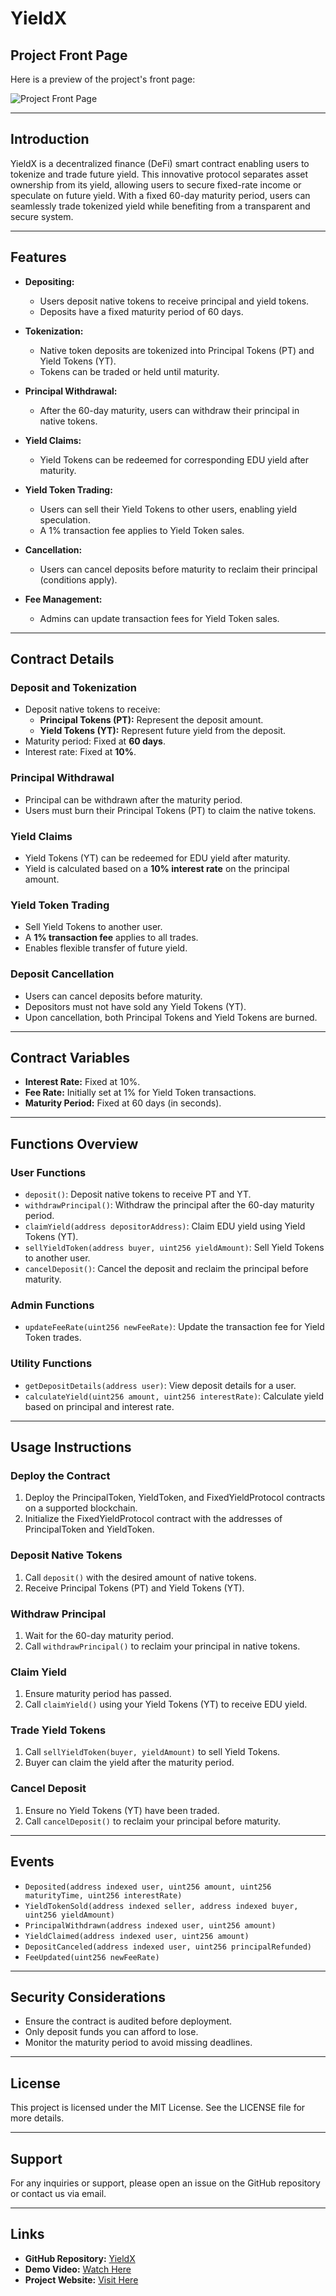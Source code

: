 # YieldX

## Project Front Page

Here is a preview of the project's front page:

![Project Front Page](client/src/assets/fixedYieldProtocolfrontimage.png)

---

## Introduction

YieldX is a decentralized finance (DeFi) smart contract enabling users to tokenize and trade future yield. This innovative protocol separates asset ownership from its yield, allowing users to secure fixed-rate income or speculate on future yield. With a fixed 60-day maturity period, users can seamlessly trade tokenized yield while benefiting from a transparent and secure system.

---

## Features

- **Depositing:**
  - Users deposit native tokens to receive principal and yield tokens.
  - Deposits have a fixed maturity period of 60 days.

- **Tokenization:**
  - Native token deposits are tokenized into Principal Tokens (PT) and Yield Tokens (YT).
  - Tokens can be traded or held until maturity.

- **Principal Withdrawal:**
  - After the 60-day maturity, users can withdraw their principal in native tokens.

- **Yield Claims:**
  - Yield Tokens can be redeemed for corresponding EDU yield after maturity.

- **Yield Token Trading:**
  - Users can sell their Yield Tokens to other users, enabling yield speculation.
  - A 1% transaction fee applies to Yield Token sales.

- **Cancellation:**
  - Users can cancel deposits before maturity to reclaim their principal (conditions apply).

- **Fee Management:**
  - Admins can update transaction fees for Yield Token sales.

---

## Contract Details

### Deposit and Tokenization
- Deposit native tokens to receive:
  - **Principal Tokens (PT):** Represent the deposit amount.
  - **Yield Tokens (YT):** Represent future yield from the deposit.
- Maturity period: Fixed at **60 days**.
- Interest rate: Fixed at **10%**.

### Principal Withdrawal
- Principal can be withdrawn after the maturity period.
- Users must burn their Principal Tokens (PT) to claim the native tokens.

### Yield Claims
- Yield Tokens (YT) can be redeemed for EDU yield after maturity.
- Yield is calculated based on a **10% interest rate** on the principal amount.

### Yield Token Trading
- Sell Yield Tokens to another user.
- A **1% transaction fee** applies to all trades.
- Enables flexible transfer of future yield.

### Deposit Cancellation
- Users can cancel deposits before maturity.
- Depositors must not have sold any Yield Tokens (YT).
- Upon cancellation, both Principal Tokens and Yield Tokens are burned.

---

## Contract Variables

- **Interest Rate:** Fixed at 10%.
- **Fee Rate:** Initially set at 1% for Yield Token transactions.
- **Maturity Period:** Fixed at 60 days (in seconds).

---

## Functions Overview

### User Functions
- `deposit()`: Deposit native tokens to receive PT and YT.
- `withdrawPrincipal()`: Withdraw the principal after the 60-day maturity period.
- `claimYield(address depositorAddress)`: Claim EDU yield using Yield Tokens (YT).
- `sellYieldToken(address buyer, uint256 yieldAmount)`: Sell Yield Tokens to another user.
- `cancelDeposit()`: Cancel the deposit and reclaim the principal before maturity.

### Admin Functions
- `updateFeeRate(uint256 newFeeRate)`: Update the transaction fee for Yield Token trades.

### Utility Functions
- `getDepositDetails(address user)`: View deposit details for a user.
- `calculateYield(uint256 amount, uint256 interestRate)`: Calculate yield based on principal and interest rate.

---

## Usage Instructions

### Deploy the Contract
1. Deploy the PrincipalToken, YieldToken, and FixedYieldProtocol contracts on a supported blockchain.
2. Initialize the FixedYieldProtocol contract with the addresses of PrincipalToken and YieldToken.

### Deposit Native Tokens
1. Call `deposit()` with the desired amount of native tokens.
2. Receive Principal Tokens (PT) and Yield Tokens (YT).

### Withdraw Principal
1. Wait for the 60-day maturity period.
2. Call `withdrawPrincipal()` to reclaim your principal in native tokens.

### Claim Yield
1. Ensure maturity period has passed.
2. Call `claimYield()` using your Yield Tokens (YT) to receive EDU yield.

### Trade Yield Tokens
1. Call `sellYieldToken(buyer, yieldAmount)` to sell Yield Tokens.
2. Buyer can claim the yield after the maturity period.

### Cancel Deposit
1. Ensure no Yield Tokens (YT) have been traded.
2. Call `cancelDeposit()` to reclaim your principal before maturity.

---

## Events

- `Deposited(address indexed user, uint256 amount, uint256 maturityTime, uint256 interestRate)`
- `YieldTokenSold(address indexed seller, address indexed buyer, uint256 yieldAmount)`
- `PrincipalWithdrawn(address indexed user, uint256 amount)`
- `YieldClaimed(address indexed user, uint256 amount)`
- `DepositCanceled(address indexed user, uint256 principalRefunded)`
- `FeeUpdated(uint256 newFeeRate)`

---

## Security Considerations

- Ensure the contract is audited before deployment.
- Only deposit funds you can afford to lose.
- Monitor the maturity period to avoid missing deadlines.

---

## License

This project is licensed under the MIT License. See the LICENSE file for more details.

---

## Support

For any inquiries or support, please open an issue on the GitHub repository or contact us via email.

---

## Links

- **GitHub Repository:** [YieldX](https://github.com/Anish99594/FixedYieldProtocol.git)
- **Demo Video:** [Watch Here](https://your-demo-video-link)
- **Project Website:** [Visit Here](https://fixed-yield-protocol.vercel.app/)

